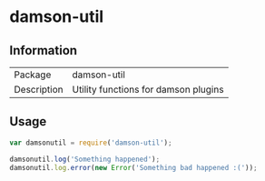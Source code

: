 # damson-util

## Information

<table>
<tr> 
<td>Package</td><td>damson-util</td>
</tr>
<tr>
<td>Description</td>
<td>Utility functions for damson plugins</td>
</tr>
</table>

## Usage

```javascript
var damsonutil = require('damson-util');

damsonutil.log('Something happened');
damsonutil.log.error(new Error('Something bad happened :('));
```